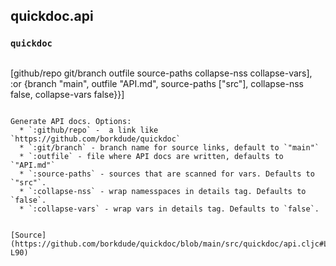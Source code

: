 ## quickdoc.api
### `quickdoc`
> ```[{:keys
  [github/repo
   git/branch
   outfile
   source-paths
   collapse-nss
   collapse-vars],
  :or
  {branch "main",
   outfile "API.md",
   source-paths ["src"],
   collapse-nss false,
   collapse-vars false}}]
```<br>

Generate API docs. Options:
  * `:github/repo` -  a link like `https://github.com/borkdude/quickdoc`
  * `:git/branch` - branch name for source links, default to `"main"`
  * `:outfile` - file where API docs are written, defaults to `"API.md"`
  * `:source-paths` - sources that are scanned for vars. Defaults to `"src"`.
  * `:collapse-nss` - wrap namesspaces in details tag. Defaults to `false`.
  * `:collapse-vars` - wrap vars in details tag. Defaults to `false`.
  

[Source](https://github.com/borkdude/quickdoc/blob/main/src/quickdoc/api.cljc#L20-L90)
